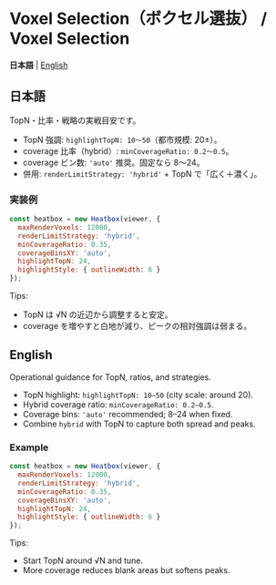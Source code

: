 # Voxel Selection（ボクセル選抜） / Voxel Selection

**日本語** | [English](#english)

## 日本語
TopN・比率・戦略の実戦目安です。

- TopN 強調: `highlightTopN: 10〜50`（都市規模: 20±）。
- coverage 比率（hybrid）: `minCoverageRatio: 0.2〜0.5`。
- coverage ビン数: `'auto'` 推奨。固定なら 8〜24。
- 併用: `renderLimitStrategy: 'hybrid'` + TopN で「広く＋濃く」。

### 実装例
```js
const heatbox = new Heatbox(viewer, {
  maxRenderVoxels: 12000,
  renderLimitStrategy: 'hybrid',
  minCoverageRatio: 0.35,
  coverageBinsXY: 'auto',
  highlightTopN: 24,
  highlightStyle: { outlineWidth: 6 }
});
```

Tips:
- TopN は √N の近辺から調整すると安定。
- coverage を増やすと白地が減り、ピークの相対強調は弱まる。

## English
Operational guidance for TopN, ratios, and strategies.

- TopN highlight: `highlightTopN: 10–50` (city scale: around 20).
- Hybrid coverage ratio: `minCoverageRatio: 0.2–0.5`.
- Coverage bins: `'auto'` recommended; 8–24 when fixed.
- Combine `hybrid` with TopN to capture both spread and peaks.

### Example
```js
const heatbox = new Heatbox(viewer, {
  maxRenderVoxels: 12000,
  renderLimitStrategy: 'hybrid',
  minCoverageRatio: 0.35,
  coverageBinsXY: 'auto',
  highlightTopN: 24,
  highlightStyle: { outlineWidth: 6 }
});
```

Tips:
- Start TopN around √N and tune.
- More coverage reduces blank areas but softens peaks.

